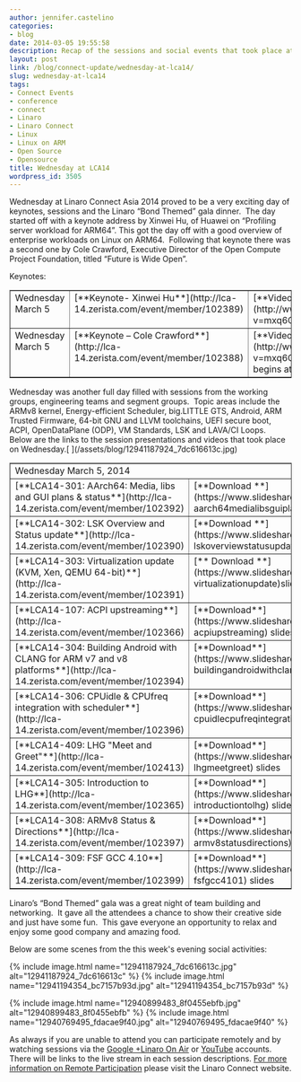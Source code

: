 ```yaml
---
author: jennifer.castelino
categories:
- blog
date: 2014-03-05 19:55:58
description: Recap of the sessions and social events that took place at LCA14
layout: post
link: /blog/connect-update/wednesday-at-lca14/
slug: wednesday-at-lca14
tags:
- Connect Events
- conference
- connect
- Linaro
- Linaro Connect
- Linux
- Linux on ARM
- Open Source
- Opensource
title: Wednesday at LCA14
wordpress_id: 3505
---
```


Wednesday at Linaro Connect Asia 2014 proved to be a very exciting day of keynotes, sessions and the Linaro “Bond Themed” gala dinner.  The day started off with a keynote address by Xinwei Hu, of Huawei on “Profiling server workload for ARM64”.  This got the day off with a good overview of enterprise workloads on Linux on ARM64.  Following that keynote there was a second one by Cole Crawford, Executive Director of the Open Compute Project Foundation, titled “Future is Wide Open”.

Keynotes:
<table cellpadding="0" width="774" cellspacing="0" border="1" class="table responsive-table" >
<tbody >
<tr >

<td width="172" valign="top" markdown="1">
Wednesday March 5
</td>

<td width="248" valign="top" markdown="1">
[**Keynote- Xinwei Hu**](http://lca-14.zerista.com/event/member/102389)
</td>

<td width="160" valign="top" markdown="1">
[**Video**](http://www.youtube.com/watch?v=mxq6CI-uKu0)  (YouTube)
</td>

<td width="194" valign="top" markdown="1">
[**Video**** **](http://people.linaro.org/linaro-connect/lca14/videos/03-05-Wednesday/Wednesday%20Keynote%20-%20%2527Profiling%20server%20workload%20for%20ARM64%2527%20%2526%20%2527Cole%20Crawford%20Keynote%2527.mp4)(Linaro Server)
</td>
</tr>
<tr >

<td width="172" valign="top" markdown="1">
Wednesday March 5
</td>

<td width="248" valign="top" markdown="1">
[**Keynote – Cole Crawford**](http://lca-14.zerista.com/event/member/102388)
</td>

<td width="160" valign="top" markdown="1">
[**Video**](http://www.youtube.com/watch?v=mxq6CI-uKu0) (YouTube)* begins at 24:42
</td>

<td width="194" valign="top" markdown="1">
[**Video**](http://people.linaro.org/linaro-connect/lca14/videos/03-05-Wednesday/Wednesday%20Keynote%20-%20%2527Profiling%20server%20workload%20for%20ARM64%2527%20%2526%20%2527Cole%20Crawford%20Keynote%2527.mp4) (Linaro Server)* begins at 24:42
</td>
</tr>
</tbody>
</table>
Wednesday was another full day filled with sessions from the working groups, engineering teams and segment groups.  Topic areas include the ARMv8 kernel, Energy-efficient Scheduler, big.LITTLE GTS, Android, ARM Trusted Firmware, 64-bit GNU and LLVM toolchains, UEFI secure boot, ACPI, OpenDataPlane (ODP), VM Standards, LSK and LAVA/CI Loops.  Below are the links to the session presentations and videos that took place on Wednesday.[
](/assets/blog/12941187924_7dc616613c.jpg)
<table cellpadding="0" width="874" cellspacing="0" border="1" >
<tbody >
<tr >

<td colspan="4" width="874" valign="top" markdown="1">
Wednesday March 5, 2014
</td>
</tr>
<tr >

<td width="268" valign="top" markdown="1">
[**LCA14-301: AArch64: Media, libs and GUI plans & status**](http://lca-14.zerista.com/event/member/102392)
</td>

<td width="175" valign="top" markdown="1">
[**Download **](https://www.slideshare.net/linaroorg/lca14-301-aarch64medialibsguiplansstatus)slides
</td>

<td width="204" valign="top" markdown="1">
[**Video**](http://www.youtube.com/watch?v=CqbKJyLvcqI) (You Tube)
</td>

<td width="227" valign="top" markdown="1">
[**Video**** **](http://people.linaro.org/linaro-connect/lca14/videos/03-05-Wednesday/LCA14-301-%20AArch64-%20Media%252C%20libs%20and%20GUI%20plans%20%2526%20status.mp4)(Linaro Server)
</td>
</tr>
<tr >

<td width="268" valign="top" markdown="1">
[**LCA14-302: LSK Overview and Status update**](http://lca-14.zerista.com/event/member/102390)
</td>

<td width="175" valign="top" markdown="1">
[**Download **](https://www.slideshare.net/linaroorg/lca14-302-lskoverviewstatusupdate)slides
</td>

<td width="204" valign="top" markdown="1">
[**Video**](http://www.youtube.com/watch?v=C2iXPqSIxic) (You Tube)
</td>

<td width="227" valign="top" markdown="1">
[**Video**](http://people.linaro.org/linaro-connect/lca14/videos/03-05-Wednesday/LCA14-302-%20LSK%20Overview%20and%20Status%20update.mp4) (Linaro Server)
</td>
</tr>
<tr >

<td width="268" valign="top" markdown="1">
[**LCA14-303: Virtualization update (KVM, Xen, QEMU 64-bit)**](http://lca-14.zerista.com/event/member/102391)
</td>

<td width="175" valign="top" markdown="1">
[** Download **](https://www.slideshare.net/linaroorg/lca14-303-virtualizationupdate)slides
</td>

<td width="204" valign="top" markdown="1">
[**Video**](http://www.youtube.com/watch?v=MflaJtYdKmc) (You Tube)
</td>

<td width="227" valign="top" markdown="1">
[**Video**](http://people.linaro.org/linaro-connect/lca14/videos/03-05-Wednesday/LCA14-303-%20Virtualization%20update%20%2528KVM%252C%20Xen%252C%20QEMU%2064-bit%2529.mp4) (Linaro Server)
</td>
</tr>
<tr >

<td width="268" valign="top" markdown="1">
[**LCA14-107: ACPI upstreaming**](http://lca-14.zerista.com/event/member/102366)
</td>

<td width="175" valign="top" markdown="1">
[**Download**](https://www.slideshare.net/linaroorg/lca14-107-acpiupstreaming) slides
</td>

<td width="204" valign="top" markdown="1">
[**Video**** **](http://www.youtube.com/watch?v=l3v14bgMpcc)(You Tube)
</td>

<td width="227" valign="top" markdown="1">
[**Video**](http://people.linaro.org/linaro-connect/lca14/videos/03-05-Wednesday/LCA14-107-%20ACPI%20upstreaming.mp4) (Linaro Server)
</td>
</tr>
<tr >

<td width="268" valign="top" markdown="1">
[**LCA14-304: Building Android with CLANG for ARM v7 and v8 platforms**](http://lca-14.zerista.com/event/member/102394)
</td>

<td width="175" valign="top" markdown="1">
[**Download**](https://www.slideshare.net/linaroorg/lca14-304-buildingandroidwithclangforarmv7armv8platforms) slides
</td>

<td width="204" valign="top" markdown="1">
[**Video**](http://www.youtube.com/watch?v=xfzyvFCOPdA) (You Tube)
</td>

<td width="227" valign="top" markdown="1">
[**Video**](http://people.linaro.org/linaro-connect/lca14/videos/03-05-Wednesday/LCA14-304-%20Building%20Android%20with%20CLANG%20for%20ARM%20v7%20and%20v8%20platforms.mp4) (Linaro Server)
</td>
</tr>
<tr >

<td width="268" valign="top" markdown="1">
[**LCA14-306: CPUidle & CPUfreq integration with scheduler**](http://lca-14.zerista.com/event/member/102396)
</td>

<td width="175" valign="top" markdown="1">
[**Download**](https://www.slideshare.net/linaroorg/lca14-306-cpuidlecpufreqintegrationwithscheduler) slides
</td>

<td width="204" valign="top" markdown="1">
[**Video**](http://www.youtube.com/watch?v=Ug4uQEYwl5s) (You Tube)
</td>

<td width="227" valign="top" markdown="1">
[**Video**](http://people.linaro.org/linaro-connect/lca14/videos/03-05-Wednesday/LCA14-306-%20CPUidle%20%2526%20CPUfreq%20integration%20with%20scheduler.mp4) (Linaro Server)
</td>
</tr>
<tr >

<td width="268" valign="top" markdown="1">
[**LCA14-409: LHG "Meet and Greet"**](http://lca-14.zerista.com/event/member/102413)
</td>

<td width="175" valign="top" markdown="1">
[**Download**](https://www.slideshare.net/linaroorg/lca14-409-lhgmeetgreet) slides
</td>

<td width="204" valign="top" markdown="1">
No Video Available
</td>

<td width="227" valign="top" markdown="1">
No Video Available
</td>
</tr>
<tr >

<td width="268" valign="top" markdown="1">
[**LCA14-305: Introduction to LHG**](http://lca-14.zerista.com/event/member/102365)
</td>

<td width="175" valign="top" markdown="1">
[**Download**](https://www.slideshare.net/linaroorg/lca14-305-introductiontolhg) slides
</td>

<td width="204" valign="top" markdown="1">
[**Video**](http://www.youtube.com/watch?v=slOyEFG8nvo) (You Tube)
</td>

<td width="227" valign="top" markdown="1">
[**Video**](http://people.linaro.org/linaro-connect/lca14/videos/03-05-Wednesday/LCA14-305-%20Introduction%20to%20LHG.mp4) (Linaro Server)
</td>
</tr>
<tr >

<td width="268" valign="top" markdown="1">
[**LCA14-308: ARMv8 Status & Directions**](http://lca-14.zerista.com/event/member/102397)
</td>

<td width="175" valign="top" markdown="1">
[**Download**](https://www.slideshare.net/linaroorg/lca14-308-armv8statusdirections) slides
</td>

<td width="204" valign="top" markdown="1">
[**Video**](http://www.youtube.com/watch?v=eSmKRricnvA) (You Tube)
</td>

<td width="227" valign="top" markdown="1">
[**Video**](http://people.linaro.org/linaro-connect/lca14/videos/03-05-Wednesday/LCA14-308-%20ARMv8%20Status%20%2526%20Directions.mp4) (Linaro Server)
</td>
</tr>
<tr >

<td width="268" valign="top" markdown="1">
[**LCA14-309: FSF GCC 4.10**](http://lca-14.zerista.com/event/member/102399)
</td>

<td width="175" valign="top" markdown="1">
[**Download**](https://www.slideshare.net/linaroorg/lca14-309-fsfgcc4101) slides
</td>

<td width="204" valign="top" markdown="1">
[**Video**](http://www.youtube.com/watch?v=2DR-0C8t3hk) (You Tube)
</td>

<td width="227" valign="top" markdown="1">
[**Video**](http://people.linaro.org/linaro-connect/lca14/videos/03-05-Wednesday/LCA14-309-%20FSF%20GCC%204.10.mp4) (Linaro Server)
</td>
</tr>
</tbody>
</table>
Linaro’s “Bond Themed” gala was a great night of team building and networking.  It gave all the attendees a chance to show their creative side and just have some fun.  This gave everyone an opportunity to relax and enjoy some good company and amazing food.

Below are some scenes from the this week's evening social activities:

{% include image.html name="12941187924_7dc616613c.jpg" alt="12941187924_7dc616613c" %}
{% include image.html name="12941194354_bc7157b93d.jpg" alt="12941194354_bc7157b93d" %}

{% include image.html name="12940899483_8f0455ebfb.jpg" alt="12940899483_8f0455ebfb" %}
{% include image.html name="12940769495_fdacae9f40.jpg" alt="12940769495_fdacae9f40" %}

As always if you are unable to attend you can participate remotely and by watching sessions via the [Google +Linaro On Air](https://plus.google.com/u/0/116754366033915823792/posts) or [YouTube](http://www.youtube.com/user/LinaroOnAir) accounts. There will be links to the live stream in each session descriptions. [For more information on Remote Participation](http://connect.linaro.org/lca14//schedule/remote-participation) please visit the Linaro Connect website.